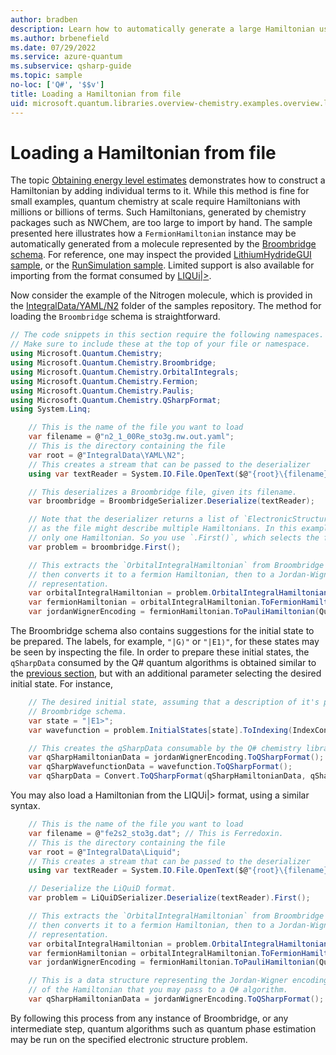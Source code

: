 ```yaml
---
author: bradben
description: Learn how to automatically generate a large Hamiltonian using the Broombridge schema in Azure Quantum.
ms.author: brbenefield
ms.date: 07/29/2022
ms.service: azure-quantum
ms.subservice: qsharp-guide
ms.topic: sample
no-loc: ['Q#', '$$v']
title: Loading a Hamiltonian from file
uid: microsoft.quantum.libraries.overview-chemistry.examples.overview.loadhamiltonian
---
```


# Loading a Hamiltonian from file

The topic [Obtaining energy level estimates](xref:microsoft.quantum.libraries.overview-chemistry.examples.overview.loadhamiltonian) demonstrates how to construct a Hamiltonian by adding individual terms to it. While this method is fine for small examples, quantum chemistry at scale require Hamiltonians with millions or billions of terms. Such Hamiltonians, generated by chemistry packages such as NWChem, are too large to import by hand. The sample presented here illustrates how a `FermionHamiltonian` instance may be automatically generated from a molecule represented by the [Broombridge schema](xref:microsoft.quantum.libraries.overview.chemistry.schema.broombridge). For reference, one may inspect the provided [LithiumHydrideGUI sample](https://github.com/microsoft/Quantum/tree/main/samples/chemistry/LithiumHydrideGUI), or the [RunSimulation sample](https://github.com/microsoft/Quantum/tree/main/samples/chemistry#general-samples). Limited support is also available for importing from the format consumed by [LIQUi|>](https://www.microsoft.com/research/project/language-integrated-quantum-operations-liqui/).

 Now consider the example of the Nitrogen molecule, which is provided in the [IntegralData/YAML/N2](https://github.com/microsoft/Quantum/tree/main/samples/chemistry/IntegralData/YAML/N2) folder of the samples repository. The method for loading the `Broombridge` schema is straightforward.

```csharp
// The code snippets in this section require the following namespaces.
// Make sure to include these at the top of your file or namespace.
using Microsoft.Quantum.Chemistry;
using Microsoft.Quantum.Chemistry.Broombridge;
using Microsoft.Quantum.Chemistry.OrbitalIntegrals;
using Microsoft.Quantum.Chemistry.Fermion;
using Microsoft.Quantum.Chemistry.Paulis;
using Microsoft.Quantum.Chemistry.QSharpFormat;
using System.Linq;
```

```csharp
    // This is the name of the file you want to load
    var filename = @"n2_1_00Re_sto3g.nw.out.yaml";
    // This is the directory containing the file
    var root = @"IntegralData\YAML\N2";
    // This creates a stream that can be passed to the deserializer
    using var textReader = System.IO.File.OpenText($@"{root}\{filename}");

    // This deserializes a Broombridge file, given its filename.
    var broombridge = BroombridgeSerializer.Deserialize(textReader);

    // Note that the deserializer returns a list of `ElectronicStructureProblem` instances,
    // as the file might describe multiple Hamiltonians. In this example, there is
    // only one Hamiltonian. So you use `.First()`, which selects the first element of the list.
    var problem = broombridge.First();

    // This extracts the `OrbitalIntegralHamiltonian` from Broombridge format,
    // then converts it to a fermion Hamiltonian, then to a Jordan-Wigner
    // representation.
    var orbitalIntegralHamiltonian = problem.OrbitalIntegralHamiltonian;
    var fermionHamiltonian = orbitalIntegralHamiltonian.ToFermionHamiltonian(IndexConvention.UpDown);
    var jordanWignerEncoding = fermionHamiltonian.ToPauliHamiltonian(QubitEncoding.JordanWigner);
```

The Broombridge schema also contains suggestions for the initial state to be prepared. The labels, for example, `"|G⟩"` or `"|E1⟩"`, for these states may be seen by inspecting the file. In order to prepare these initial states, the `qSharpData` consumed by the Q# quantum algorithms is obtained similar to the [previous section](xref:microsoft.quantum.libraries.overview-chemistry.examples.overview.energyestimate), but with an additional parameter selecting the desired initial state. For instance,

```csharp
    // The desired initial state, assuming that a description of it's present in the
    // Broombridge schema.
    var state = "|E1>";
    var wavefunction = problem.InitialStates[state].ToIndexing(IndexConvention.UpDown);

    // This creates the qSharpData consumable by the Q# chemistry library algorithms.
    var qSharpHamiltonianData = jordanWignerEncoding.ToQSharpFormat();
    var qSharpWavefunctionData = wavefunction.ToQSharpFormat();
    var qSharpData = Convert.ToQSharpFormat(qSharpHamiltonianData, qSharpWavefunctionData);
```

You may also load a Hamiltonian from the LIQUi|> format, using a similar syntax.

```csharp
    // This is the name of the file you want to load
    var filename = @"fe2s2_sto3g.dat"; // This is Ferredoxin.
    // This is the directory containing the file
    var root = @"IntegralData\Liquid";
    // This creates a stream that can be passed to the deserializer
    using var textReader = System.IO.File.OpenText($@"{root}\{filename}");

    // Deserialize the LiQuiD format.
    var problem = LiQuiDSerializer.Deserialize(textReader).First();

    // This extracts the `OrbitalIntegralHamiltonian` from Broombridge format,
    // then converts it to a fermion Hamiltonian, then to a Jordan-Wigner
    // representation.
    var orbitalIntegralHamiltonian = problem.OrbitalIntegralHamiltonian;
    var fermionHamiltonian = orbitalIntegralHamiltonian.ToFermionHamiltonian(IndexConvention.UpDown);
    var jordanWignerEncoding = fermionHamiltonian.ToPauliHamiltonian(QubitEncoding.JordanWigner);

    // This is a data structure representing the Jordan-Wigner encoding 
    // of the Hamiltonian that you may pass to a Q# algorithm.
    var qSharpHamiltonianData = jordanWignerEncoding.ToQSharpFormat();
```

By following this process from any instance of Broombridge, or any intermediate step, quantum algorithms such as quantum phase estimation may be run on the specified electronic structure problem.
